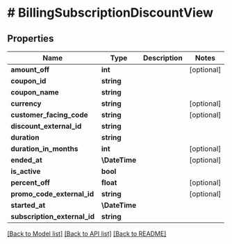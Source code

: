 # # BillingSubscriptionDiscountView

## Properties

Name | Type | Description | Notes
------------ | ------------- | ------------- | -------------
**amount_off** | **int** |  | [optional]
**coupon_id** | **string** |  |
**coupon_name** | **string** |  |
**currency** | **string** |  | [optional]
**customer_facing_code** | **string** |  | [optional]
**discount_external_id** | **string** |  |
**duration** | **string** |  |
**duration_in_months** | **int** |  | [optional]
**ended_at** | **\DateTime** |  | [optional]
**is_active** | **bool** |  |
**percent_off** | **float** |  | [optional]
**promo_code_external_id** | **string** |  | [optional]
**started_at** | **\DateTime** |  |
**subscription_external_id** | **string** |  |

[[Back to Model list]](../../README.md#models) [[Back to API list]](../../README.md#endpoints) [[Back to README]](../../README.md)
